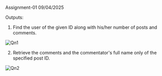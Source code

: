 Assignment-01
09/04/2025

Outputs:

1. Find the user of the given ID along with his/her number of posts and comments.

![Qn1](https://github.com/user-attachments/assets/1f3f54b4-dc83-4fb0-bf37-77557f695a5e)

2. Retrieve the comments and the commentator's full name only of the specified post ID.

![Qn2](https://github.com/user-attachments/assets/223a31d3-604a-4967-9cdd-867ffd235db6)





